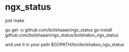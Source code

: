 # ngx_status


just make

go get  -u github.com/bolshaaan/ngx_status
go install github.com/bolshaaan/ngx_status/bolshakov_ngx_status


and use it in your path $GOPATH/bin/bolshakov_ngx_status
